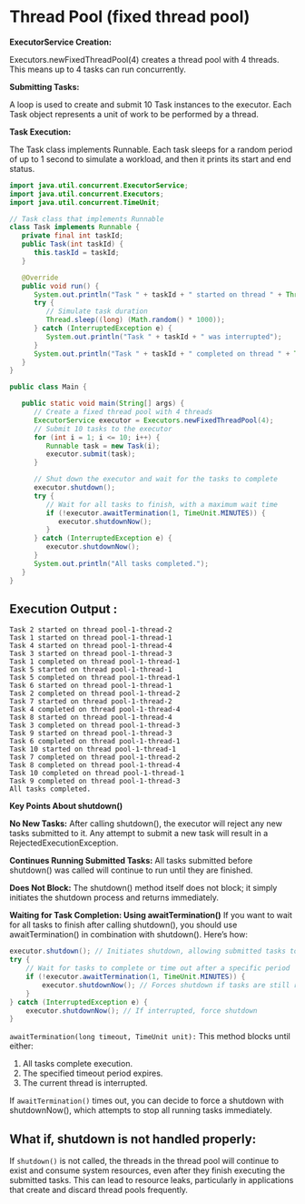 # Thread Pool (fixed thread pool)
**ExecutorService Creation:**

Executors.newFixedThreadPool(4) creates a thread pool with 4 threads. This means up to 4 tasks can run concurrently.

**Submitting Tasks:**

A loop is used to create and submit 10 Task instances to the executor. Each Task object represents a unit of work to be performed by a thread.

**Task Execution:**

The Task class implements Runnable. Each task sleeps for a random period of up to 1 second to simulate a workload, and then it prints its start and end status.
```java
import java.util.concurrent.ExecutorService;
import java.util.concurrent.Executors;
import java.util.concurrent.TimeUnit;

// Task class that implements Runnable
class Task implements Runnable {
   private final int taskId;
   public Task(int taskId) {
      this.taskId = taskId;
   }

   @Override
   public void run() {
      System.out.println("Task " + taskId + " started on thread " + Thread.currentThread().getName());
      try {
         // Simulate task duration
         Thread.sleep((long) (Math.random() * 1000));
      } catch (InterruptedException e) {
         System.out.println("Task " + taskId + " was interrupted");
      }
      System.out.println("Task " + taskId + " completed on thread " + Thread.currentThread().getName());
   }
}

public class Main {

   public static void main(String[] args) {
      // Create a fixed thread pool with 4 threads
      ExecutorService executor = Executors.newFixedThreadPool(4);
      // Submit 10 tasks to the executor
      for (int i = 1; i <= 10; i++) {
         Runnable task = new Task(i);
         executor.submit(task);
      }

      // Shut down the executor and wait for the tasks to complete
      executor.shutdown();
      try {
         // Wait for all tasks to finish, with a maximum wait time
         if (!executor.awaitTermination(1, TimeUnit.MINUTES)) {
            executor.shutdownNow();
         }
      } catch (InterruptedException e) {
         executor.shutdownNow();
      }
      System.out.println("All tasks completed.");
   }
}

```

## Execution Output :
```
Task 2 started on thread pool-1-thread-2
Task 1 started on thread pool-1-thread-1
Task 4 started on thread pool-1-thread-4
Task 3 started on thread pool-1-thread-3
Task 1 completed on thread pool-1-thread-1
Task 5 started on thread pool-1-thread-1
Task 5 completed on thread pool-1-thread-1
Task 6 started on thread pool-1-thread-1
Task 2 completed on thread pool-1-thread-2
Task 7 started on thread pool-1-thread-2
Task 4 completed on thread pool-1-thread-4
Task 8 started on thread pool-1-thread-4
Task 3 completed on thread pool-1-thread-3
Task 9 started on thread pool-1-thread-3
Task 6 completed on thread pool-1-thread-1
Task 10 started on thread pool-1-thread-1
Task 7 completed on thread pool-1-thread-2
Task 8 completed on thread pool-1-thread-4
Task 10 completed on thread pool-1-thread-1
Task 9 completed on thread pool-1-thread-3
All tasks completed.
```

**Key Points About shutdown()**

**No New Tasks:** After calling shutdown(), the executor will reject any new tasks submitted to it. Any attempt to submit a new task will result in a RejectedExecutionException.

**Continues Running Submitted Tasks:** All tasks submitted before shutdown() was called will continue to run until they are finished.

**Does Not Block:** The shutdown() method itself does not block; it simply initiates the shutdown process and returns immediately.

**Waiting for Task Completion: Using awaitTermination()**
If you want to wait for all tasks to finish after calling shutdown(), you should use awaitTermination() in combination with shutdown(). Here’s how:

```java
executor.shutdown(); // Initiates shutdown, allowing submitted tasks to complete
try {
    // Wait for tasks to complete or time out after a specific period
    if (!executor.awaitTermination(1, TimeUnit.MINUTES)) {
        executor.shutdownNow(); // Forces shutdown if tasks are still running after timeout
    }
} catch (InterruptedException e) {
    executor.shutdownNow(); // If interrupted, force shutdown
}
```
`awaitTermination(long timeout, TimeUnit unit):` This method blocks until either:
1. All tasks complete execution.
2. The specified timeout period expires.
3. The current thread is interrupted.

If `awaitTermination()` times out, you can decide to force a shutdown with shutdownNow(), which attempts to stop all running tasks immediately.

## What if, shutdown is not handled properly:

If `shutdown()` is not called, the threads in the thread pool will continue to exist and consume system resources, even after they finish executing the submitted tasks. This can lead to resource leaks, particularly in applications that create and discard thread pools frequently.
